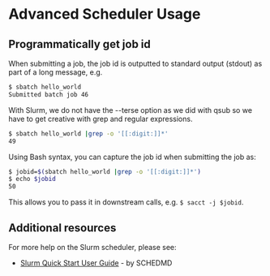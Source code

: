 # Advanced Scheduler Usage

## Programmatically get job id

When submitting a job, the job id is outputted to standard output (stdout) as part of a long message, e.g.
```sh
$ sbatch hello_world 
Submitted batch job 46
```
With Slurm, we do not have the --terse option as we did with qsub so we have to get creative with grep and regular expressions.
```sh
$ sbatch hello_world |grep -o '[[:digit:]]*'
49
```
Using Bash syntax, you can capture the job id when submitting the job as:
```sh
$ jobid=$(sbatch hello_world |grep -o '[[:digit:]]*')
$ echo $jobid
50
```
This allows you to pass it in downstream calls, e.g. `$ sacct -j $jobid`.


## Additional resources

For more help on the Slurm scheduler, please see:

* [Slurm Quick Start User Guide](https://slurm.schedmd.com/quickstart.html) - by SCHEDMD
